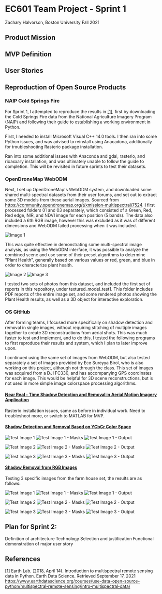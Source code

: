 # EC601 Team Project - Sprint 1
Zachary Halvorson, Boston University Fall 2021

## Product Mission

## MVP Definition

## User Stories

## Reproduction of Open Source Products

### NAIP Cold Springs Fire

For Sprint 1, I attempted to reproduce the results in [[1]](#1), first by downloading the Cold Springs Fire data from the National Agriculture Imagery Program (NAIP) and following their guide to establishing a working environment in Python.

First, I needed to install Microsoft Visual C++ 14.0 tools. I then ran into some Python issues, and was advised to reinstall using Anacadona, additionally for troubleshooting Rasterio package installation.

Ran into some additional issues with Anaconda and gdal, rasterio, and rioaxxary installation, and was ultimately unable to follow the guide to completion. This will be revisited in future sprints to test their datasets.


### OpenDroneMap WebODM

Next, I set up OpenDroneMap's WebODM system, and downloaded some shared multi-spectral datasets from their user forums, and set out to extract some 3D models from these aerial images. Sourced from https://community.opendronemap.org/t/xmission-multispectral/7524. I first processed folders 01 and 03 separately, which consisted of a Green, Red, Red edge, NIR, and NDVI image for each position (5 bands). The data also included a 6th RGB image, however this was excluded as it was of different dimensions and WebODM failed processing when it was included.

![Image 1](https://github.com/halveez/ec601_a1_proj12/blob/main/Sprint1/textured_model_test1/original/XAG001_0037.JPG)

This was quite effective in demonstrating some multi-spectral image analysis, as using the WebODM interface, it was possible to analyze the combined scene and use some of their preset algorithms to determine "Plant Health", generally based on various values or red, green, and blue in order to characterize plant health.

![Image 2](https://github.com/halveez/ec601_a1_proj12/blob/main/Sprint1/textured_model_test1/capture1.PNG)
![Image 3](https://github.com/halveez/ec601_a1_proj12/blob/main/Sprint1/textured_model_test1/capture2.PNG)

I tested two sets of photos from this dataset, and included the first set of reports in this repository, under textured_model_test1. This folder includes PDF reports of the entire image set, and some rendered photos showing the Plant Health results, as well as a 3D object for interactive exploration.

### OS GitHub 

After forming teams, I focused more specifically on shadow detection and removal in single images, without requiring stitching of multiple images together to create 3D reconstructions from aerial shots. This was much faster to test and implement, and to do this, I tested the following programs to first reproduce their results and system, which I plan to later improve upon.

I continued using the same set of images from WebODM, but also tested separately a set of images provided by Ece Sureyya Birol, who is also working on this project, although not through the class. This set of images was acquired from a DJI FC330, and has accompanying GPS coordinates for each image. This would be helpful for 3D scene reconstructions, but is not used in more simple image colorspace processing algorithms.


#### [Near Real - Time Shadow Detection and Removal in Aerial Motion Imagery Application](https://github.com/ThomasWangWeiHong/Shadow-Detection-Algorithm-for-Aerial-and-Satellite-Images)


Rasterio installation issues, same as before in individual work. Need to troubleshoot more, or switch to MATLAB for MVP. 

#### [Shadow Detection and Removal Based on YCbCr Color Space](https://github.com/mykhailo-mostipan/shadow-removal)


![Test Image 1](https://github.com/halveez/ec601_a1_proj12/blob/main/Sprint1/program2/test1.JPG)
![Test Image 1 - Masks](https://github.com/halveez/ec601_a1_proj12/blob/main/Sprint1/program2/test1_mask.jpg)
![Test Image 1 - Output](https://github.com/halveez/ec601_a1_proj12/blob/main/Sprint1/program2/test1_output.jpg)


![Test Image 2](https://github.com/halveez/ec601_a1_proj12/blob/main/Sprint1/program2/test2.JPG)
![Test Image 2 - Masks](https://github.com/halveez/ec601_a1_proj12/blob/main/Sprint1/program2/test2_mask.jpg)
![Test Image 2 - Output](https://github.com/halveez/ec601_a1_proj12/blob/main/Sprint1/program2/test2_output.jpg)


![Test Image 3](https://github.com/halveez/ec601_a1_proj12/blob/main/Sprint1/program2/test3.JPG)
![Test Image 3 - Masks](https://github.com/halveez/ec601_a1_proj12/blob/main/Sprint1/program2/test3_mask.jpg)
![Test Image 3 - Output](https://github.com/halveez/ec601_a1_proj12/blob/main/Sprint1/program2/test3_output.jpg)



#### [Shadow Removal from RGB Images](https://github.com/jvalhondo/Shadow_Removal/blob/master/Shadow_Removal_VA_jvr.m)

Testing 3 specific images from the farm house set, the results are as follows:

![Test Image 1](https://github.com/halveez/ec601_a1_proj12/blob/main/Sprint1/program3/test1input.jpg)
![Test Image 1 - Masks](https://github.com/halveez/ec601_a1_proj12/blob/main/Sprint1/program3/test1mask.jpg)
![Test Image 1 - Output](https://github.com/halveez/ec601_a1_proj12/blob/main/Sprint1/program3/test1output.jpg)


![Test Image 2](https://github.com/halveez/ec601_a1_proj12/blob/main/Sprint1/program3/test2input.jpg)
![Test Image 2 - Masks](https://github.com/halveez/ec601_a1_proj12/blob/main/Sprint1/program3/test2mask.jpg)
![Test Image 2 - Output](https://github.com/halveez/ec601_a1_proj12/blob/main/Sprint1/program3/test2output.jpg)


![Test Image 3](https://github.com/halveez/ec601_a1_proj12/blob/main/Sprint1/program3/test3input.jpg)
![Test Image 3 - Masks](https://github.com/halveez/ec601_a1_proj12/blob/main/Sprint1/program3/test3mask.jpg)
![Test Image 3 - Output](https://github.com/halveez/ec601_a1_proj12/blob/main/Sprint1/program3/test3output.jpg)



## Plan for Sprint 2:

Definition of architecture
Technology Selection and justification
Functional demonstration of major user story


## References

<a id="1">[1]</a> 
Earth Lab. (2018, April 14). Introduction to multispectral remote sensing data in Python.
Earth Data Science. Retrieved September 17, 2021
https://www.earthdatascience.org/courses/use-data-open-source-python/multispectral-remote-sensing/intro-multispectral-data/
